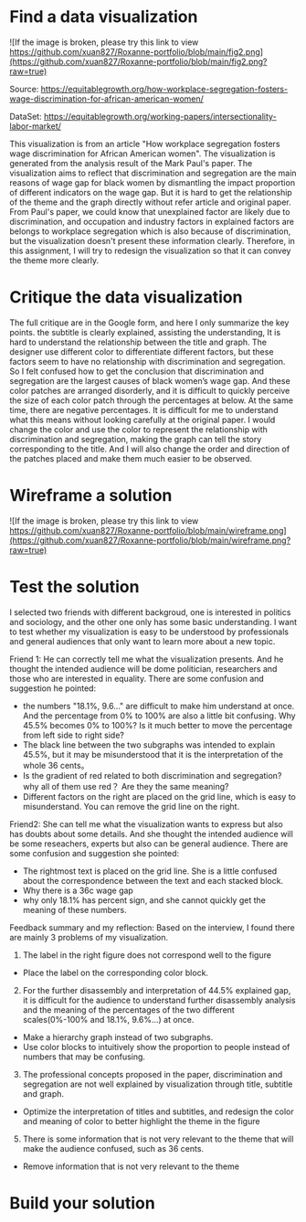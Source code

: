 # Find a data visualization
![If the image is broken, please try this link to view https://github.com/xuan827/Roxanne-portfolio/blob/main/fig2.png](https://github.com/xuan827/Roxanne-portfolio/blob/main/fig2.png?raw=true)

Source: https://equitablegrowth.org/how-workplace-segregation-fosters-wage-discrimination-for-african-american-women/

DataSet: https://equitablegrowth.org/working-papers/intersectionality-labor-market/

This visualization is from an article "How workplace segregation fosters wage discrimination for African American women". The visualization is generated from the analysis result of the Mark Paul's paper. The visualization aims to reflect that discrimination and segregation are the main reasons of wage gap for black women by dismantling the impact proportion of different indicators on the wage gap. But it is hard to get the relationship of the theme and the graph directly without refer article and original paper. From Paul's paper, we could know that unexplained factor are likely due to discrimination, and occupation and industry factors in explained factors are belongs to workplace segregation which is also because of discrimination, but the visualization doesn't present these information clearly. Therefore, in this assignment, I will try to redesign the visualization so that it can convey the theme more clearly.

# Critique the data visualization
The full critique are in the Google form, and here I only summarize the key points.
the subtitle is clearly explained, assisting the understanding,
It is hard to understand the relationship between the title and graph. The designer use different color to differentiate different factors, but these factors seem to have no relationship with discrimination and segregation. So I felt confused how to get the conclusion that discrimination and segregation are the largest causes of black women’s wage gap. And these color patches are arranged disorderly, and it is difficult to quickly perceive the size of each color patch through the percentages at below. At the same time, there are negative percentages. It is difficult for me to understand what this means without looking carefully at the original paper.
I would change the color and use the color to represent the relationship with discrimination and segregation, making the graph can tell the story corresponding to the title. And I will also change the order and direction of the patches placed and make them much easier to be observed.

# Wireframe a solution
![If the image is broken, please try this link to view https://github.com/xuan827/Roxanne-portfolio/blob/main/wireframe.png](https://github.com/xuan827/Roxanne-portfolio/blob/main/wireframe.png?raw=true)

# Test the solution
I selected two friends with different backgroud, one is interested in politics and sociology, and the other one only has some basic understanding. I want to test whether my visualization is easy to be understood by professionals and general audiences that only want to learn more about a new topic.

Friend 1:
He can correctly tell me what the visualization presents. And he thought the intended audience will be dome politician, researchers and those who are interested in equality. There are some confusion and suggestion he pointed:
- the numbers "18.1%, 9.6..." are difficult to make him understand at once. And the percentage from 0% to 100% are also a little bit confusing. Why 45.5% becomes 0% to 100%? Is it much better to move the percentage from left side to right side?
- The black line between the two subgraphs was intended to explain 45.5%, but it may be misunderstood that it is the interpretation of the whole 36 cents。
- Is the gradient of red related to both discrimination and segregation? why all of them use red？ Are they the same meaning?
- Different factors on the right are placed on the grid line, which is easy to misunderstand. You can remove the grid line on the right.

Friend2:
She can tell me what the visualization wants to express but also has doubts about some details. And she thought the intended audience will be some reseachers, experts but also can be general audience. There are some confusion and suggestion she pointed:
- The rightmost text is placed on the grid line. She is a little confused about the correspondence between the text and each stacked block.
- Why there is a 36c wage gap
- why only 18.1% has percent sign, and she cannot quickly get the meaning of these numbers.

Feedback summary and my reflection:
Based on the interview, I found there are mainly 3 problems of my visualization.
1. The label in the right figure does not correspond well to the figure
- Place the label on the corresponding color block.

2. For the further disassembly and interpretation of 44.5% explained gap, it is difficult for the audience to understand further disassembly analysis and the meaning of the percentages of the two different scales(0%-100% and 18.1%, 9.6%...) at once.
- Make a hierarchy graph instead of two subgraphs. 
- Use color blocks to intuitively show the proportion to people instead of numbers that may be confusing.

3. The professional concepts proposed in the paper, discrimination and segregation are not well explained by visualization through title, subtitle and graph.
- Optimize the interpretation of titles and subtitles, and redesign the color and meaning of color to better highlight the theme in the figure

5. There is some information that is not very relevant to the theme that will make the audience confused, such as 36 cents.
- Remove information that is not very relevant to the theme

# Build your solution
<div class="flourish-embed flourish-hierarchy" data-src="visualisation/8611985"><script src="https://public.flourish.studio/resources/embed.js"></script></div>
